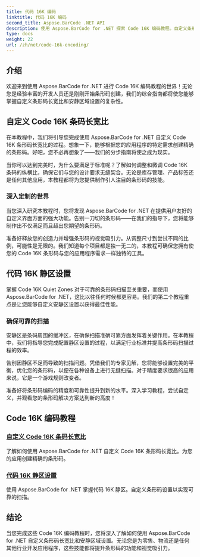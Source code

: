 ```yaml
---
title: 代码 16K 编码
linktitle: 代码 16K 编码
second_title: Aspose.BarCode .NET API
description: 使用 Aspose.BarCode for .NET 探索 Code 16K 编码教程。自定义条形码长宽比和安静区设置，以便在您的应用程序中进行精确、可靠的扫描。
type: docs
weight: 22
url: /zh/net/code-16k-encoding/
---
```


## 介绍

欢迎来到使用 Aspose.BarCode for .NET 进行 Code 16K 编码教程的世界！无论您是经验丰富的开发人员还是刚刚开始条形码创建，我们的综合指南都将使您能够掌握自定义条形码长宽比和安静区域设置的复杂性。

## 自定义 Code 16K 条码长宽比

在本教程中，我们将引导您完成使用 Aspose.BarCode for .NET 自定义 Code 16K 条形码长宽比的过程。想象一下，能够根据您的应用程序的特定需求创建精确的条形码。好吧，您不必再想象了——我们的分步指南将使之成为现实。

当你可以达到完美时，为什么要满足于标准呢？了解如何调整和微调 Code 16K 条码的纵横比，确保它们与您的设计要求无缝契合。无论是库存管理、产品标签还是任何其他应用，本教程都将为您提供制作引人注目的条形码的技能。

### 深入定制的世界

当您深入研究本教程时，您将发现 Aspose.BarCode for .NET 在提供用户友好的自定义界面方面的强大功能。告别一刀切的条形码——在我们的指导下，您将能够制作出不仅满足而且超出您期望的条形码。

准备好释放您的创造力并增强条形码的视觉吸引力。从调整尺寸到尝试不同的比例，可能性是无限的。我们知道每个项目都是独一无二的，本教程可确保您拥有使您的 Code 16K 条形码与您的应用程序需求一样独特的工具。

## 代码 16K 静区设置

掌握 Code 16K Quiet Zones 对于可靠的条形码扫描至关重要，而使用 Aspose.BarCode for .NET，这比以往任何时候都更容易。我们的第二个教程重点是让您能够自定义安静区设置以获得最佳性能。

### 确保可靠的扫描

安静区是条码周围的缓冲区，在确保扫描准确可靠方面发挥着关键作用。在本教程中，我们将指导您完成配置静区设置的过程，以满足行业标准并提高条形码扫描过程的效率。

告别因静区不足而导致的扫描问题。凭借我们的专家见解，您将能够设置完美的平衡，优化您的条形码，以便在各种设备上进行无缝扫描。对于精度要求很高的应用来说，它是一个游戏规则改变者。

准备好将条形码编码的精度和可靠性提升到新的水平。深入学习教程，尝试自定义，并观看您的条形码解决方案达到新的高度！
## Code 16K 编码教程
### [自定义 Code 16K 条码长宽比](./code-16k-aspect-ratio-customization/)
了解如何使用 Aspose.BarCode for .NET 自定义 Code 16K 条形码长宽比。为您的应用创建精确的条形码。
### [代码 16K 静区设置](./code-16k-quiet-zone-settings/)
使用 Aspose.BarCode for .NET 掌握代码 16K 静区。自定义条形码设置以实现可靠的扫描。

## 结论

当您完成这些 Code 16K 编码教程时，您将深入了解如何使用 Aspose.BarCode for .NET 自定义条形码长宽比和安静区域设置。无论您是为零售、物流还是任何其他行业开发应用程序，这些技能都将提升条形码的功能和视觉吸引力。